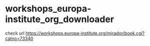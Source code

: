 # workshops_europa-institute_org_downloader
check url https://workshops.europa-institute.org/mirador/book.cgi?catno=73340
